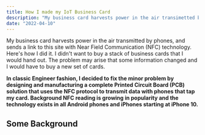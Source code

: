 ```yaml
---
title: How I made my IoT Business Card
description: "My business card harvests power in the air transimetted by phones, and sends a link to this site with NFC technology. Here's how I did it."
date: "2022-04-10"
---
```


My business card harvests power in the air transmitted by phones, and sends a link to this site with Near Field Communication (NFC) technology. Here's how I did it. I didn't want to buy a stack of business cards that I would hand out. The problem may arise that some information changed and I would have to buy a new set of cards. 

**In classic Engineer fashion, I decided to fix the minor problem by designing and manufacturing a complete Printed Circuit Board (PCB) solution that uses the NFC protocol to transmit data with phones that tap my card. Background NFC reading is growing in popularity and the technology exists in all Android phones and iPhones starting at iPhone 10.**


## Some Background